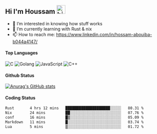 ## Hi I'm Houssam <img src="https://user-images.githubusercontent.com/1303154/88677602-1635ba80-d120-11ea-84d8-d263ba5fc3c0.gif" width="28px" alt="hi">

- 👀 I’m interested in knowing how stuff works
- 🔭 I’m currently learning with Rust & nix
- 📫 How to reach me: https://www.linkedin.com/in/hossam-abouiba-b044a4147/

#### Top Languages

![C](https://img.shields.io/badge/c-%2300599C.svg?style=for-the-badge&logo=c&logoColor=white)
![Golang](https://img.shields.io/badge/go-blue?style=for-the-badge&logo=Goland)
![JavaScript](https://img.shields.io/badge/javascript-%23323330.svg?style=for-the-badge&logo=javascript&logoColor=%23F7DF1E)
![C++](https://img.shields.io/badge/C%2B%2B-blue?style=for-the-badge&logo=C%2B%2B)


#### Github Status
[![Anurag's GitHub stats](https://github-readme-stats.vercel.app/api?username=0xhoussam&theme=tokyonight)](https://github.com/anuraghazra/github-readme-stats)

#### Coding Status
<!--START_SECTION:waka-->

```txt
Rust       4 hrs 12 mins   ████████████████████░░░░░   80.31 %
Nix        24 mins         ██░░░░░░░░░░░░░░░░░░░░░░░   07.76 %
conf       16 mins         █▒░░░░░░░░░░░░░░░░░░░░░░░   05.09 %
Markdown   11 mins         █░░░░░░░░░░░░░░░░░░░░░░░░   03.74 %
Lua        5 mins          ▒░░░░░░░░░░░░░░░░░░░░░░░░   01.72 %
```

<!--END_SECTION:waka-->
